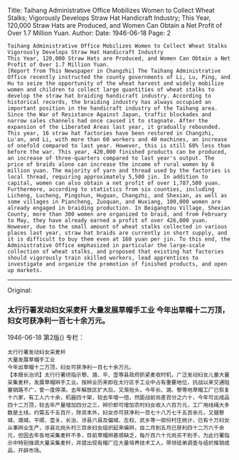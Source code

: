 Title: Taihang Administrative Office Mobilizes Women to Collect Wheat Stalks; Vigorously Develops Straw Hat Handicraft Industry; This Year, 120,000 Straw Hats are Produced, and Women Can Obtain a Net Profit of Over 1.7 Million Yuan.
Author:
Date: 1946-06-18
Page: 2

    Taihang Administrative Office Mobilizes Women to Collect Wheat Stalks
    Vigorously Develops Straw Hat Handicraft Industry
    This Year, 120,000 Straw Hats are Produced, and Women Can Obtain a Net Profit of Over 1.7 Million Yuan.
    [Report from This Newspaper in Changzhi] The Taihang Administrative Office recently instructed the county governments of Li, Lu, Ping, and Hu to seize the opportunity of the wheat harvest and widely mobilize women and children to collect large quantities of wheat stalks to develop the straw hat braiding handicraft industry. According to historical records, the braiding industry has always occupied an important position in the handicraft industry of the Taihang area. Since the War of Resistance Against Japan, traffic blockades and narrow sales channels had once caused it to stagnate. After the expansion of the Liberated Areas last year, it gradually rebounded. This year, 16 straw hat factories have been restored in Changzhi, Lu'an, and Li, with more than 60 workers and 40 machines, an increase of onefold compared to last year. However, this is still 60% less than before the war. This year, 420,000 finished products can be produced, an increase of three-quarters compared to last year's output. The price of braids alone can increase the income of rural women by 6 million yuan. The majority of yarn and thread used by the factories is local thread, requiring approximately 5,500 jin. In addition to capital, women can also obtain a net profit of over 1,787,500 yuan. Furthermore, according to statistics from six counties, including Licheng, Lucheng, Pingshun, Huguan, Changzhi, and Shexian, as well as some villages in Piancheng, Zuoquan, and Wuxiang, 100,000 women are already engaged in braiding production. In Beigangtou Village, Shexian County, more than 300 women are organized to braid, and from February to May, they have already earned a profit of over 426,000 yuan. However, due to the small amount of wheat stalks collected in various places last year, straw hat braids are currently in short supply, and it is difficult to buy them even at 160 yuan per jin. To this end, the Administrative Office emphasized in particular the large-scale collection of wheat stalks, and proposed that existing hat factories should vigorously train skilled workers, lead apprentices to investigate and organize the promotion of finished products, and open up markets.



<hr /> 

Original: 


### 太行行署发动妇女采麦秆  大量发展草帽手工业  今年出草帽十二万顶，妇女可获净利一百七十余万元。

1946-06-18
第2版()
专栏：

    太行行署发动妇女采麦秆
    大量发展草帽手工业
    今年出草帽十二万顶，妇女可获净利一百七十余万元。
    【本报长治讯】太行行署顷指示黎、潞、平、壶等县政府抓紧麦收时机，广泛发动妇女儿童大量采集麦秆，发展草帽辫手工业。按辫业历来即在太行区手工业中占有重要地位，抗战以来交通阻塞销路不广，曾一度停滞。去年解放区扩大后，又渐抬头，今年长、潞、黎等地草帽工厂已恢复十六家，有工人六十余，机器四十架，较去年增一倍，然距战前尚差百分之六十，今年可出成品四十二万顶，较去年产量增加四分之三，辫价即可增加农村妇女收入六百万元，工厂用线绳大多数是土线，约需五千五百斤，除资本外，妇女亦可获净利一百七十八万七千五百余元，又据黎城、潞城、平顺、壶关、长治、涉县六县及偏城、左权、武乡等一部份村庄统计，已有十万妇女从事辫业生产，涉县北岗头村三百余妇女组织起来编辫，自二月到五月已获利四十二万六千余元，但因去年各地采集麦秆不多，目前草帽辫甚感缺乏，每斤百六十元尚买不到手，为此行署指示中特别强调大量采集麦秆，并提出现有帽厂应大量培养技术工人，带领徒弟调查与组织推销成品，开辟市场。
